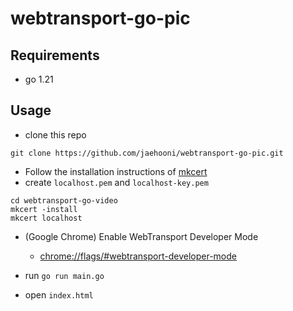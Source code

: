 # webtransport-go-pic

## Requirements

- go 1.21

## Usage
- clone this repo
```
git clone https://github.com/jaehooni/webtransport-go-pic.git
```
- Follow the installation instructions of [mkcert](https://github.com/FiloSottile/mkcert)
- create `localhost.pem` and `localhost-key.pem`
```
cd webtransport-go-video
mkcert -install
mkcert localhost
```

- (Google Chrome) Enable WebTransport Developer Mode
  - [chrome://flags/#webtransport-developer-mode](chrome://flags/#webtransport-developer-mode)

- run `go run main.go`

- open `index.html`
